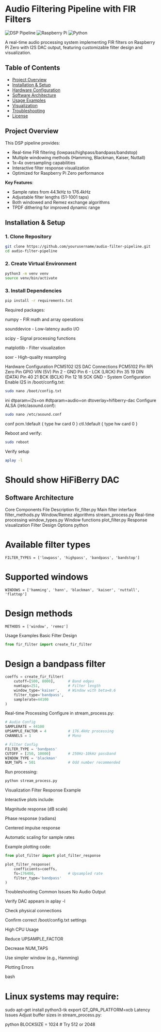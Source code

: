 # Audio Filtering Pipeline with FIR Filters

![DSP Pipeline](https://img.shields.io/badge/Realtime-DSP_Processing-blue) 
![Raspberry Pi](https://img.shields.io/badge/Hardware-RPi_Zero_PCM5102-green)
![Python](https://img.shields.io/badge/Python-3.7%2B-yellow)

A real-time audio processing system implementing FIR filters on Raspberry Pi Zero with I2S DAC output, featuring customizable filter design and visualization.

## Table of Contents
- [Project Overview](#project-overview)
- [Installation & Setup](#installation--setup)
- [Hardware Configuration](#hardware-configuration)
- [Software Architecture](#software-architecture)
- [Usage Examples](#usage-examples)
- [Visualization](#visualization)
- [Troubleshooting](#troubleshooting)
- [License](#license)

## Project Overview

This DSP pipeline provides:
- Real-time FIR filtering (lowpass/highpass/bandpass/bandstop)
- Multiple windowing methods (Hamming, Blackman, Kaiser, Nuttall)
- 1x-4x oversampling capabilities
- Interactive filter response visualization
- Optimized for Raspberry Pi Zero performance

**Key Features**:
- Sample rates from 44.1kHz to 176.4kHz
- Adjustable filter lengths (51-1001 taps)
- Both windowed and Remez exchange algorithms
- TPDF dithering for improved dynamic range

## Installation & Setup

### 1. Clone Repository
```bash
git clone https://github.com/yourusername/audio-filter-pipeline.git
cd audio-filter-pipeline
```
### 2. Create Virtual Environment
```bash
python3 -m venv venv
source venv/bin/activate
```
### 3. Install Dependencies
```bash
pip install -r requirements.txt
```
Required packages:

numpy - FIR math and array operations

sounddevice - Low-latency audio I/O

scipy - Signal processing functions

matplotlib - Filter visualization

soxr - High-quality resampling

Hardware Configuration
PCM5102 I2S DAC Connections
PCM5102 Pin	RPi Zero Pin	GPIO
VIN (5V)	Pin 2	-
GND	Pin 6	-
LCK (LRCK)	Pin 35	19
DIN (DATA)	Pin 40	21
BCK (BCLK)	Pin 12	18
SCK	GND	-
System Configuration
Enable I2S in /boot/config.txt:

```bash
sudo nano /boot/config.txt
```
ini
dtparam=i2s=on
#dtparam=audio=on
dtoverlay=hifiberry-dac
Configure ALSA (/etc/asound.conf):

```bash
sudo nano /etc/asound.conf
```
conf
pcm.!default {
  type hw
  card 0
}
ctl.!default {
  type hw
  card 0
}

Reboot and verify:

```bash
sudo reboot
```

Verify setup 
```bash
aplay -l
```
# Should show HiFiBerry DAC

## Software Architecture
Core Components
File	Description
fir_filter.py	Main filter interface
filter_methods.py	Window/Remez algorithms
stream_process.py	Real-time processing
window_types.py	Window functions
plot_filter.py	Response visualization
Filter Design Options
python
# Available filter types
```
FILTER_TYPES = ['lowpass', 'highpass', 'bandpass', 'bandstop']
```
# Supported windows
```
WINDOWS = ['hamming', 'hann', 'blackman', 'kaiser', 'nuttall', 'flattop']
```
# Design methods
```
METHODS = ['window', 'remez']
```
Usage Examples
Basic Filter Design
```python
from fir_filter import create_fir_filter
```

# Design a bandpass filter
```python
coeffs = create_fir_filter(
    cutoff=[500, 8000],      # Band edges
    numtaps=251,             # Filter length
    window_type='kaiser',    # Window with beta=8.6
    filter_type='bandpass',
    samplerate=44100
)
```
Real-time Processing
Configure in stream_process.py:

```python
# Audio Config
SAMPLERATE = 44100
UPSAMPLE_FACTOR = 4          # 176.4kHz processing
CHANNELS = 1                 # Mono

# Filter Config
FILTER_TYPE = 'bandpass'     
CUTOFF = [250, 10000]        # 250Hz-10kHz passband
WINDOW_TYPE = 'blackman'
NUM_TAPS = 501               # Odd number recommended
```
Run processing:

```bash
python stream_process.py
```
Visualization
Filter Response Example

Interactive plots include:

Magnitude response (dB scale)

Phase response (radians)

Centered impulse response

Automatic scaling for sample rates

Example plotting code:

```python
from plot_filter import plot_filter_response

plot_filter_response(
    coefficients=coeffs,
    fs=176400,               # Upsampled rate
    filter_type='bandpass'
)
```
Troubleshooting
Common Issues
No Audio Output

Verify DAC appears in aplay -l

Check physical connections

Confirm correct /boot/config.txt settings

High CPU Usage

Reduce UPSAMPLE_FACTOR

Decrease NUM_TAPS

Use simpler window (e.g., Hamming)

Plotting Errors

bash
# Linux systems may require:
sudo apt-get install python3-tk
export QT_QPA_PLATFORM=xcb
Latency Issues
Adjust buffer sizes in stream_process.py:

python
BLOCKSIZE = 1024  # Try 512 or 2048
